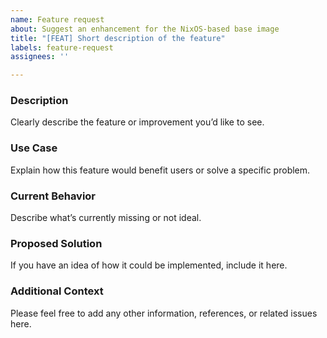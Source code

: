 ```yaml
---
name: Feature request
about: Suggest an enhancement for the NixOS-based base image
title: "[FEAT] Short description of the feature"
labels: feature-request
assignees: ''

---
```


### Description

Clearly describe the feature or improvement you’d like to see.

### Use Case

Explain how this feature would benefit users or solve a specific problem.

### Current Behavior

Describe what’s currently missing or not ideal.

### Proposed Solution

If you have an idea of how it could be implemented, include it here.

### Additional Context

Please feel free to add any other information, references, or related issues here.
